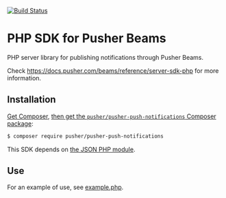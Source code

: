 [![Build Status](https://travis-ci.org/pusher/push-notifications-php.svg?branch=master)](https://travis-ci.org/pusher/push-notifications-php)
# PHP SDK for Pusher Beams

PHP server library for publishing notifications through Pusher Beams.

Check https://docs.pusher.com/beams/reference/server-sdk-php for more information.

## Installation

[Get Composer](http://getcomposer.org/),
[then get the `pusher/pusher-push-notifications` Composer package](https://packagist.org/packages/pusher/pusher-push-notifications):

```bash
$ composer require pusher/pusher-push-notifications
```

This SDK depends on [the JSON PHP module](http://php.net/manual/en/json.installation.php).

## Use

For an example of use,
see [example.php](https://github.com/pusher/push-notifications-php/blob/master/example.php).
